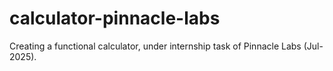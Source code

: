 # calculator-pinnacle-labs
Creating a functional calculator, under internship task of Pinnacle Labs (Jul-2025).
